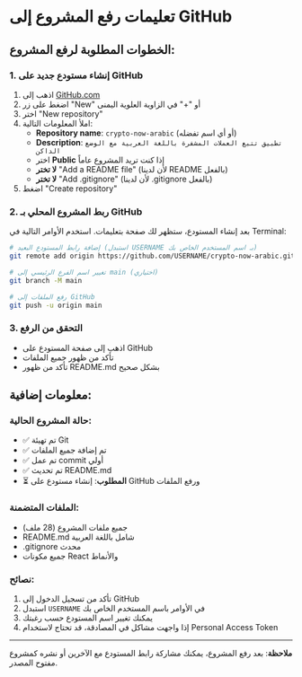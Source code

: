 # تعليمات رفع المشروع إلى GitHub

## الخطوات المطلوبة لرفع المشروع:

### 1. إنشاء مستودع جديد على GitHub
1. اذهب إلى [GitHub.com](https://github.com)
2. اضغط على زر "New" أو "+" في الزاوية العلوية اليمنى
3. اختر "New repository"
4. املأ المعلومات التالية:
   - **Repository name**: `crypto-now-arabic` (أو أي اسم تفضله)
   - **Description**: `تطبيق تتبع العملات المشفرة باللغة العربية مع الوضع الداكن`
   - اختر **Public** إذا كنت تريد المشروع عاماً
   - **لا تختر** "Add a README file" (لأن لدينا README بالفعل)
   - **لا تختر** "Add .gitignore" (لأن لدينا .gitignore بالفعل)
5. اضغط "Create repository"

### 2. ربط المشروع المحلي بـ GitHub
بعد إنشاء المستودع، ستظهر لك صفحة بتعليمات. استخدم الأوامر التالية في Terminal:

```bash
# إضافة رابط المستودع البعيد (استبدل USERNAME بـ اسم المستخدم الخاص بك)
git remote add origin https://github.com/USERNAME/crypto-now-arabic.git

# تغيير اسم الفرع الرئيسي إلى main (اختياري)
git branch -M main

# رفع الملفات إلى GitHub
git push -u origin main
```

### 3. التحقق من الرفع
- اذهب إلى صفحة المستودع على GitHub
- تأكد من ظهور جميع الملفات
- تأكد من ظهور README.md بشكل صحيح

## معلومات إضافية:

### حالة المشروع الحالية:
- ✅ تم تهيئة Git
- ✅ تم إضافة جميع الملفات
- ✅ تم عمل commit أولي
- ✅ تم تحديث README.md
- ⏳ **المطلوب**: إنشاء مستودع على GitHub ورفع الملفات

### الملفات المتضمنة:
- جميع ملفات المشروع (28 ملف)
- README.md شامل باللغة العربية
- .gitignore محدث
- جميع مكونات React والأنماط

### نصائح:
1. تأكد من تسجيل الدخول إلى GitHub
2. استبدل `USERNAME` في الأوامر باسم المستخدم الخاص بك
3. يمكنك تغيير اسم المستودع حسب رغبتك
4. إذا واجهت مشاكل في المصادقة، قد تحتاج لاستخدام Personal Access Token

---

**ملاحظة**: بعد رفع المشروع، يمكنك مشاركة رابط المستودع مع الآخرين أو نشره كمشروع مفتوح المصدر.